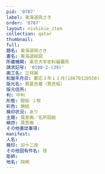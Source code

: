 ```yaml
---
pid: '0707'
label: 東海道岡さき
order: '0707'
layout: nishikie_item
collection: qatar
thumbnail: 
full: 
題名: 東海道岡さき
書名: 東海道絵図
所蔵機関: 東京大学史料編纂所
請求記号: '0180-2-(39)'
画工名: 立祥画
和暦年月日: 慶応３年１２月(18670120550)
版元名: 蔦屋吉蔵（蔦吉板）
版元住所: 
判: 中判
形態: 竪絵 １枚
彩色: 錦絵
検印状況: あり
主題: 風景画／名所図絵
細目: 風景画
その他書誌事項: 
manifest: 
人名: 
検印: 卯十二改
その他固有件名: 筏
彫師: 
地名: 岡崎
---
```

